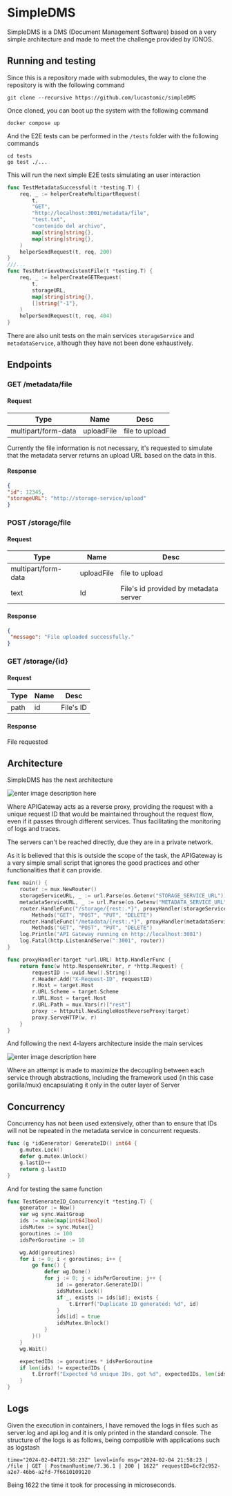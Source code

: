 # SimpleDMS
SimpleDMS is a DMS (Document Management Software) based on a very simple architecture and made to meet the challenge provided by IONOS.
## Running and testing
Since this is a repository made with submodules, the way to clone the repository is with the following command

    git clone --recursive https://github.com/lucastomic/simpleDMS
Once cloned, you can boot up the system with the following command

    docker compose up
And the E2E tests can be performed in the `/tests` folder with the following commands

    cd tests
    go test ./...
This will run the next simple E2E tests simulating an user interaction


```go
func TestMetadataSuccessful(t *testing.T) {
	req, _ := helperCreateMultipartRequest(
		t,
		"GET",
		"http://localhost:3001/metadata/file",
		"test.txt",
		"contenido del archivo",
		map[string]string{},
		map[string]string{},
	)
	helperSendRequest(t, req, 200)
}
///...
func TestRetrieveUnexistentFile(t *testing.T) {
	req, _ := helperCreateGETRequest(
		t,
		storageURL,
		map[string]string{},
		[]string{"-1"},
	)
	helperSendRequest(t, req, 404)
}

```
There are also unit tests on the main services `storageService` and `metadataService`, although they have not been done exhaustively.

## Endpoints
### GET /metadata/file
 #### Request 
|  Type | Name | Desc|
|--|--|--|
|  multipart/form-data| uploadFile | file to upload |

 Currently the file information is not necessary, it's requested to simulate that the metadata server returns an upload URL based on the data in this.
 #### Response  
 ```json 
 { 
 "id": 12345, 
 "storageURL": "http://storage-service/upload" 
 }
 ```
 ### POST /storage/file
 #### Request 
|  Type | Name | Desc|
|--|--|--|
|  multipart/form-data| uploadFile | file to upload |
|  text | Id | File's id provided by metadata server |

 #### Response  
 ```json 
{
  "message": "File uploaded successfully."
}

 ```
  ### GET /storage/{id}
 #### Request 
|  Type | Name | Desc|
|--|--|--|
|  path | id | File's ID |

 #### Response  
File requested
 
 
## Architecture

SimpleDMS has the next architecture

![enter image description here](https://blogger.googleusercontent.com/img/b/R29vZ2xl/AVvXsEg-gK6t83mIe-wcGjoPcpGAEe2_cIYKBXExb4v2hmbREDv-tvtgicmuX781oonHM9L26C5uq_G3jBwzMRJ8uLdkr3_wO3zliyV57RqxWYuzvg_wb01OI_lHhRIbdPJEKCUYF6XS4DrQZ8QFXJGy4D2sOiwdeu0Y3R0gKjxWtu3s_LutaimnfJlJS5PfRBQ/s612/SimpleDMS.jpg)

Where APIGateway acts as a reverse proxy, providing the request with a unique request ID that would be maintained throughout the request flow, even if it passes through different services. Thus facilitating the monitoring of logs and traces.

The servers can't be reached directly, due they are in a private network.

As it is believed that this is outside the scope of the task, the APIGateway is a very simple small script that ignores the good practices and other functionalities that it can provide.

``` go
func main() {
	router := mux.NewRouter()
	storageServiceURL, _ := url.Parse(os.Getenv("STORAGE_SERVICE_URL"))
	metadataServiceURL, _ := url.Parse(os.Getenv("METADATA_SERVICE_URL"))
	router.HandleFunc("/storage/{rest:.*}", proxyHandler(storageServiceURL)).
		Methods("GET", "POST", "PUT", "DELETE")
	router.HandleFunc("/metadata/{rest:.*}", proxyHandler(metadataServiceURL)).
		Methods("GET", "POST", "PUT", "DELETE")
	log.Println("API Gateway running on http://localhost:3001")
	log.Fatal(http.ListenAndServe(":3001", router))
}

func proxyHandler(target *url.URL) http.HandlerFunc {
	return func(w http.ResponseWriter, r *http.Request) {
		requestID := uuid.New().String()
		r.Header.Add("X-Request-ID", requestID) 
		r.Host = target.Host
		r.URL.Scheme = target.Scheme
		r.URL.Host = target.Host
		r.URL.Path = mux.Vars(r)["rest"]
		proxy := httputil.NewSingleHostReverseProxy(target)
		proxy.ServeHTTP(w, r)
	}
}
```

And following the next 4-layers architecture inside the main services 

![enter image description here](https://blogger.googleusercontent.com/img/b/R29vZ2xl/AVvXsEiig-kXKpscHmC7Nm__Jji1UpVeynho6Yu_MocTl2Dy8_Dgs0hPlyjMiLDcEwwefJteI4uxOVw1asCukrRfsxLRFITm12K2GtK_M2XKXqPf9WZGY_hdcG1XUzrBppm0ogWbwW_Mpqf2iIujBu-YBXQ7mkV_sCB7E9H_VdJJeaskUZatGle6BTmyXoKw8bU/s542/Architeccture.jpg)

Where an attempt is made to maximize the decoupling between each service through abstractions, including the framework used (in this case gorilla/mux) encapsulating it only in the outer layer of Server

## Concurrency
Concurrency has not been used extensively, other than to ensure that IDs will not be repeated in the metadata service in concurrent requests.
```go
func (g *idGenerator) GenerateID() int64 {
	g.mutex.Lock()
	defer g.mutex.Unlock()
	g.lastID++
	return g.lastID
}
```
And for testing the same function
```go
func TestGenerateID_Concurrency(t *testing.T) {
	generator := New()
	var wg sync.WaitGroup
	ids := make(map[int64]bool)
	idsMutex := sync.Mutex{}
	goroutines := 100
	idsPerGoroutine := 10

	wg.Add(goroutines)
	for i := 0; i < goroutines; i++ {
		go func() {
			defer wg.Done()
			for j := 0; j < idsPerGoroutine; j++ {
				id := generator.GenerateID()
				idsMutex.Lock()
				if _, exists := ids[id]; exists {
					t.Errorf("Duplicate ID generated: %d", id)
				}
				ids[id] = true
				idsMutex.Unlock()
			}
		}()
	}
	wg.Wait()

	expectedIDs := goroutines * idsPerGoroutine
	if len(ids) != expectedIDs {
		t.Errorf("Expected %d unique IDs, got %d", expectedIDs, len(ids))
	}
}
```

## Logs
Given the execution in containers, I have removed the logs in files such as server.log and api.log and it is only printed in the standard console.
The structure of the logs is as follows, being compatible with applications such as logstash

    time="2024-02-04T21:58:23Z" level=info msg="2024-02-04 21:58:23 | /file | GET | PostmanRuntime/7.36.1 | 200 | 1622" requestID=6cf2c952-a2e7-46b6-a2fd-7f6610109120

Being 1622 the time it took for processing in microseconds.
